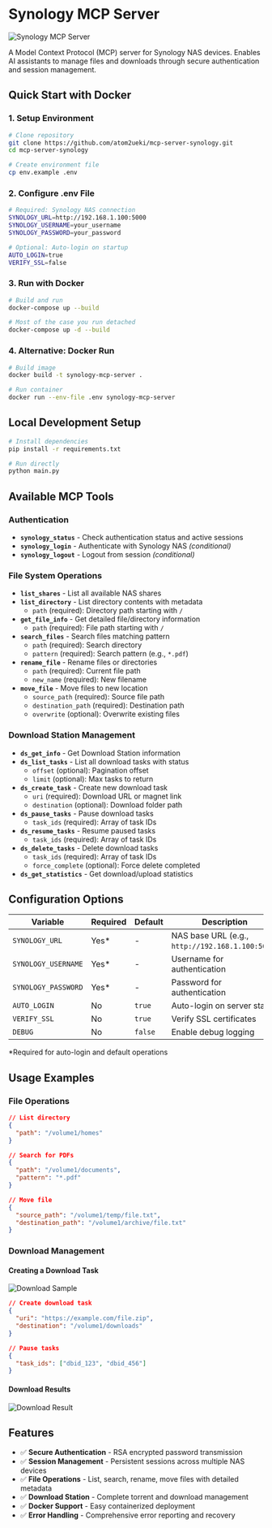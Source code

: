 # Synology MCP Server

![Synology MCP Server](assets/banner.png)

A Model Context Protocol (MCP) server for Synology NAS devices. Enables AI assistants to manage files and downloads through secure authentication and session management.

## Quick Start with Docker

### 1. Setup Environment
```bash
# Clone repository
git clone https://github.com/atom2ueki/mcp-server-synology.git
cd mcp-server-synology

# Create environment file
cp env.example .env
```

### 2. Configure .env File
```bash
# Required: Synology NAS connection
SYNOLOGY_URL=http://192.168.1.100:5000
SYNOLOGY_USERNAME=your_username
SYNOLOGY_PASSWORD=your_password

# Optional: Auto-login on startup
AUTO_LOGIN=true
VERIFY_SSL=false
```

### 3. Run with Docker
```bash
# Build and run
docker-compose up --build

# Most of the case you run detached
docker-compose up -d --build
```

### 4. Alternative: Docker Run
```bash
# Build image
docker build -t synology-mcp-server .

# Run container
docker run --env-file .env synology-mcp-server
```

## Local Development Setup

```bash
# Install dependencies
pip install -r requirements.txt

# Run directly
python main.py
```

## Available MCP Tools

### Authentication
- **`synology_status`** - Check authentication status and active sessions
- **`synology_login`** - Authenticate with Synology NAS *(conditional)*
- **`synology_logout`** - Logout from session *(conditional)*

### File System Operations
- **`list_shares`** - List all available NAS shares
- **`list_directory`** - List directory contents with metadata
  - `path` (required): Directory path starting with `/`
- **`get_file_info`** - Get detailed file/directory information
  - `path` (required): File path starting with `/`
- **`search_files`** - Search files matching pattern
  - `path` (required): Search directory
  - `pattern` (required): Search pattern (e.g., `*.pdf`)
- **`rename_file`** - Rename files or directories
  - `path` (required): Current file path
  - `new_name` (required): New filename
- **`move_file`** - Move files to new location
  - `source_path` (required): Source file path
  - `destination_path` (required): Destination path
  - `overwrite` (optional): Overwrite existing files

### Download Station Management
- **`ds_get_info`** - Get Download Station information
- **`ds_list_tasks`** - List all download tasks with status
  - `offset` (optional): Pagination offset
  - `limit` (optional): Max tasks to return
- **`ds_create_task`** - Create new download task
  - `uri` (required): Download URL or magnet link
  - `destination` (optional): Download folder path
- **`ds_pause_tasks`** - Pause download tasks
  - `task_ids` (required): Array of task IDs
- **`ds_resume_tasks`** - Resume paused tasks
  - `task_ids` (required): Array of task IDs  
- **`ds_delete_tasks`** - Delete download tasks
  - `task_ids` (required): Array of task IDs
  - `force_complete` (optional): Force delete completed
- **`ds_get_statistics`** - Get download/upload statistics

## Configuration Options

| Variable | Required | Default | Description |
|----------|----------|---------|-------------|
| `SYNOLOGY_URL` | Yes* | - | NAS base URL (e.g., `http://192.168.1.100:5000`) |
| `SYNOLOGY_USERNAME` | Yes* | - | Username for authentication |
| `SYNOLOGY_PASSWORD` | Yes* | - | Password for authentication |
| `AUTO_LOGIN` | No | `true` | Auto-login on server start |
| `VERIFY_SSL` | No | `true` | Verify SSL certificates |
| `DEBUG` | No | `false` | Enable debug logging |

*Required for auto-login and default operations

## Usage Examples

### File Operations
```json
// List directory
{
  "path": "/volume1/homes"
}

// Search for PDFs
{
  "path": "/volume1/documents", 
  "pattern": "*.pdf"
}

// Move file
{
  "source_path": "/volume1/temp/file.txt",
  "destination_path": "/volume1/archive/file.txt"
}
```

### Download Management

#### Creating a Download Task
![Download Sample](assets/download_sample.png)

```json
// Create download task
{
  "uri": "https://example.com/file.zip",
  "destination": "/volume1/downloads"
}

// Pause tasks
{
  "task_ids": ["dbid_123", "dbid_456"]
}
```

#### Download Results
![Download Result](assets/download_result.png)

## Features

- ✅ **Secure Authentication** - RSA encrypted password transmission
- ✅ **Session Management** - Persistent sessions across multiple NAS devices  
- ✅ **File Operations** - List, search, rename, move files with detailed metadata
- ✅ **Download Station** - Complete torrent and download management
- ✅ **Docker Support** - Easy containerized deployment
- ✅ **Error Handling** - Comprehensive error reporting and recovery 